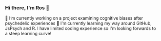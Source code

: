 ### Hi there, I'm Ros 👋


🔭 I’m currently working on a project examining cognitive biases after psychedelic experiences 
🌱 I’m currently learning my way around GitHub, JsPsych and R. I have limited coding experience so I'm looking forwards to a steep learning curve! 

<!--
**rosrobshaw/rosrobshaw** is a ✨ _special_ ✨ repository because its `README.md` (this file) appears on your GitHub profile.

Here are some ideas to get you started:

- 🔭 I’m currently working on a project examining cognitive biases after psychedelic experiences 
- 🌱 I’m currently learning my way around GitHub, JsPsych and R. I have limited coding experience so I'm looking forwards to a steep learning curve! 
- 👯 I’m looking to collaborate on ...
- 🤔 I’m looking for help with ...
- 💬 Ask me about ...
- 📫 How to reach me: ...
- 😄 Pronouns: she/her
- ⚡ Fun fact: ...
-->
